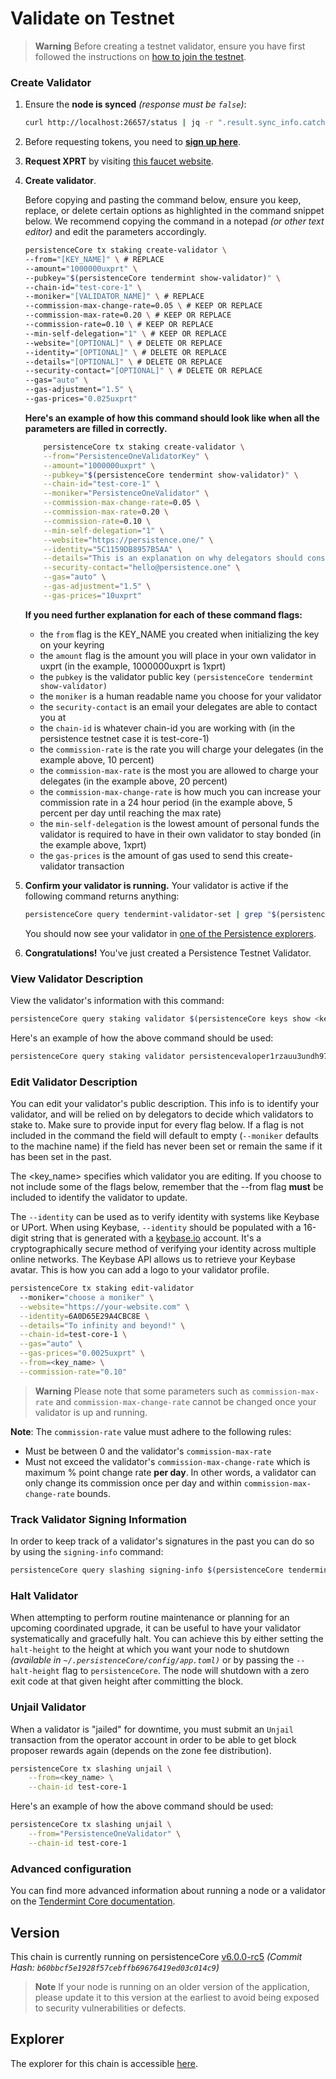 
# Validate on Testnet

> **Warning**
> Before creating a testnet validator, ensure you have first followed the instructions on [how to join the testnet](../nodes-and-endpoints/join-testnet.md).

### Create Validator
1. Ensure the **node is synced** *(response must be `false`)*: 
	```bash
	curl http://localhost:26657/status | jq -r ".result.sync_info.catching_up"
	```
2. Before requesting tokens, you need to **[sign up here](https://www.allthatnode.com/login.dsrv)**.
3. **Request XPRT** by visiting [this faucet website](https://www.allthatnode.com/faucet/persistence.dsrv).
4.  **Create validator**.

	Before copying and pasting the command below, ensure you keep, replace, or delete certain options as highlighted in the command snippet below. We recommend copying the command in a notepad *(or other text editor)* and edit the parameters accordingly. 

	```bash
	persistenceCore tx staking create-validator \
	--from="[KEY_NAME]" \ # REPLACE
	--amount="1000000uxprt" \
	--pubkey="$(persistenceCore tendermint show-validator)" \
	--chain-id="test-core-1" \
	--moniker="[VALIDATOR_NAME]" \ # REPLACE
	--commission-max-change-rate=0.05 \ # KEEP OR REPLACE
	--commission-max-rate=0.20 \ # KEEP OR REPLACE
	--commission-rate=0.10 \ # KEEP OR REPLACE
	--min-self-delegation="1" \ # KEEP OR REPLACE
	--website="[OPTIONAL]" \ # DELETE OR REPLACE
	--identity="[OPTIONAL]" \ # DELETE OR REPLACE
	--details="[OPTIONAL]" \ # DELETE OR REPLACE
	--security-contact="[OPTIONAL]" \ # DELETE OR REPLACE
	--gas="auto" \
	--gas-adjustment="1.5" \
	--gas-prices="0.025uxprt"
	```
	**Here's an example of how this command should look like when all the parameters are filled in correctly.**
	```bash
		persistenceCore tx staking create-validator \
		--from="PersistenceOneValidatorKey" \
		--amount="1000000uxprt" \
		--pubkey="$(persistenceCore tendermint show-validator)" \
		--chain-id="test-core-1" \
		--moniker="PersistenceOneValidator" \
		--commission-max-change-rate=0.05 \
		--commission-max-rate=0.20 \
		--commission-rate=0.10 \
		--min-self-delegation="1" \
		--website="https://persistence.one/" \
		--identity="5C1159DB8957B5AA" \
		--details="This is an explanation on why delegators should consider delegating with your validator. Keep it a short and sweet." \
		--security-contact="hello@persistence.one" \
		--gas="auto" \
		--gas-adjustment="1.5" \
		--gas-prices="10uxprt"
	```
	**If you need further explanation for each of these command flags:**

	-   the  `from`  flag is the KEY_NAME you created when initializing the key on your keyring
	-   the  `amount`  flag is the amount you will place in your own validator in uxprt (in the example, 1000000uxprt is 1xprt)
	-   the  `pubkey`  is the validator public key `(persistenceCore tendermint show-validator)`
	-   the  `moniker`  is a human readable name you choose for your validator
	-   the  `security-contact`  is an email your delegates are able to contact you at
	-   the  `chain-id`  is whatever chain-id you are working with (in the persistence testnet case it is test-core-1)
	-   the  `commission-rate`  is the rate you will charge your delegates (in the example above, 10 percent)
	-   the  `commission-max-rate`  is the most you are allowed to charge your delegates (in the example above, 20 percent)
	-   the  `commission-max-change-rate`  is how much you can increase your commission rate in a 24 hour period (in the example above, 5 percent per day until reaching the max rate)
	-   the  `min-self-delegation`  is the lowest amount of personal funds the validator is required to have in their own validator to stay bonded (in the example above, 1xprt)
	-   the  `gas-prices`  is the amount of gas used to send this create-validator transaction

6. **Confirm your validator is running.** Your validator is active if the following command returns anything:

	```bash
	persistenceCore query tendermint-validator-set | grep "$(persistenceCore tendermint show-address)"
	```

	You should now see your validator in [one of the Persistence explorers](https://testnet.ping.pub/test-core-1/uptime).
7. **Congratulations!** You've just created a Persistence Testnet Validator.

### View Validator Description

View the validator's information with this command:

```bash
persistenceCore query staking validator $(persistenceCore keys show <key_name> --bech=val -a)
```

Here's an example of how the above command should be used:
```bash
persistenceCore query staking validator persistencevaloper1rzauu3undh97yvdnj7wu2wwstm9wj8heeq2vcz
```

### Edit Validator Description

You can edit your validator's public description. This info is to identify your validator, and will be relied on by delegators to decide which validators to stake to. Make sure to provide input for every flag below. If a flag is not included in the command the field will default to empty (`--moniker` defaults to the machine name) if the field has never been set or remain the same if it has been set in the past.

The \<key\_name> specifies which validator you are editing. If you choose to not include some of the flags below, remember that the --from flag **must** be included to identify the validator to update.

The `--identity` can be used as to verify identity with systems like Keybase or UPort. When using Keybase, `--identity` should be populated with a 16-digit string that is generated with a [keybase.io](https://keybase.io) account. It's a cryptographically secure method of verifying your identity across multiple online networks. The Keybase API allows us to retrieve your Keybase avatar. This is how you can add a logo to your validator profile.

```bash
persistenceCore tx staking edit-validator
  --moniker="choose a moniker" \
  --website="https://your-website.com" \
  --identity=6A0D65E29A4CBC8E \
  --details="To infinity and beyond!" \
  --chain-id=test-core-1 \
  --gas="auto" \
  --gas-prices="0.0025uxprt" \
  --from=<key_name> \
  --commission-rate="0.10"
```

> **Warning**
> Please note that some parameters such as `commission-max-rate` and `commission-max-change-rate` cannot be changed once your validator is up and running.

**Note**: The `commission-rate` value must adhere to the following rules:

* Must be between 0 and the validator's `commission-max-rate`
* Must not exceed the validator's `commission-max-change-rate` which is maximum % point change rate **per day**. In other words, a validator can only change its commission once per day and within `commission-max-change-rate` bounds.


### Track Validator Signing Information

In order to keep track of a validator's signatures in the past you can do so by using the `signing-info` command:

```bash
persistenceCore query slashing signing-info $(persistenceCore tendermint show-validator) --chain-id test-core-1
```

### Halt Validator

When attempting to perform routine maintenance or planning for an upcoming coordinated upgrade, it can be useful to have your validator systematically and gracefully halt. You can achieve this by either setting the `halt-height` to the height at which you want your node to shutdown *(available in `~/.persistenceCore/config/app.toml)`* or by passing the `--halt-height` flag to `persistenceCore`. The node will shutdown with a zero exit code at that given height after committing the block.

### Unjail Validator

When a validator is "jailed" for downtime, you must submit an `Unjail` transaction from the operator account in order to be able to get block proposer rewards again (depends on the zone fee distribution).

```bash
persistenceCore tx slashing unjail \
	--from=<key_name> \
	--chain-id test-core-1
```

Here's an example of how the above command should be used:
```bash
persistenceCore tx slashing unjail \
	--from="PersistenceOneValidator" \
	--chain-id test-core-1
```

### Advanced configuration

You can find more advanced information about running a node or a validator on the [Tendermint Core documentation](https://docs.tendermint.com/v0.34/tendermint-core/validators.html).

## Version

This chain is currently running on persistenceCore [v6.0.0-rc5](https://github.com/persistenceOne/persistenceCore/releases/tag/v6.0.0-rc5) *(Commit Hash: `b60bbcf5e1928f57cebffb69676419ed03c014c9`)*

> **Note**
> If your node is running on an older version of the application, please update it to this version at the earliest to avoid being exposed to security vulnerabilities or defects.

## Explorer

The explorer for this chain is accessible [here](https://testnet.ping.pub/test-core-1/).
